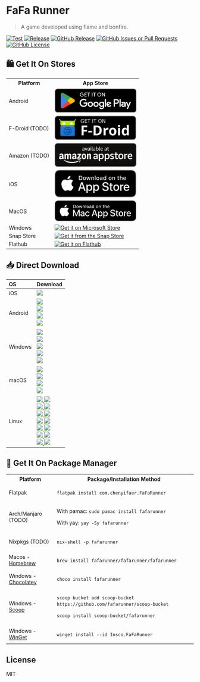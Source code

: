 # FaFa Runner

>A game developed using flame and bonfire.

[![Test](https://github.com/fafarunner/fafarunner/actions/workflows/test.yml/badge.svg)](https://github.com/fafarunner/fafarunner/actions/workflows/test.yml)
[![Release](https://github.com/fafarunner/fafarunner/actions/workflows/release.yml/badge.svg)](https://github.com/fafarunner/fafarunner/actions/workflows/release.yml)
[![GitHub Release](https://img.shields.io/github/v/release/fafarunner/fafarunner)](https://github.com/fafarunner/fafarunner/releases/latest)
[![GitHub Issues or Pull Requests](https://img.shields.io/github/issues/fafarunner/fafarunner)](https://github.com/fafarunner/fafarunner/issues/new)
[![GitHub License](https://img.shields.io/github/license/fafarunner/fafarunner)](https://raw.githubusercontent.com/fafarunner/fafarunner/main/LICENSE)

## 🛍️ Get It On Stores

<table>
  <tr>
    <th>Platform</th>
    <th style="text-align: center">App Store</th>
  </tr>
  <tr>
    <td>Android</td>
    <td>
      <a href="https://play.google.com/store/apps/details?id=com.chenyifaer.fafarunner">
        <img width="220" alt="Get it on Google Play" src="./docs/assets/Download-on-the-Google-Play.png">
      </a>
    </td>
  </tr>
  <tr>
    <td>F-Droid (TODO)</td>
    <td>
      <a href="https://f-droid.org/packages/com.chenyifaer.fafarunner">
        <img width="220" alt="Get it on Google Play" src="./docs/assets/Download-on-the-F-Droid.svg">
      </a>
    </td>
  </tr>
  <tr>
    <td>Amazon (TODO)</td>
    <td>
      <a href="https://www.amazon.com/dp/XXXXXXXXXX">
        <img width="220" src="./docs/assets/Download-on-the-Amazon-App-Store.png" alt="Get it on Amazon App Store">
      </a>
    </td>
  </tr>
  <tr>
    <td>iOS</td>
    <td>
      <a href="https://apps.apple.com/us/app/id6446263696">
        <img width="220" alt="Get it on App Store" src="./docs/assets/Download-on-the-App-Store.svg">
      </a>
    </td>
  </tr>
  <tr>
    <td>MacOS</td>
    <td>
      <a href="https://apps.apple.com/us/app/id6448848303">
        <img width="220" alt="Get it on Mac App Store" src="./docs/assets/Download-on-the-Mac-App-Store.svg">
      </a>
    </td>
  </tr>
  <tr>
    <td>Windows</td>
    <td>
      <a href="https://apps.microsoft.com/detail/9PDN5V0ZMF20?mode=full">
       <img width="220" alt="Get it on Microsoft Store" src="https://get.microsoft.com/images/en-us%20dark.svg"/>
      </a>
    </td>
  </tr>
  <tr>
    <td>Snap Store</td>
    <td colspan="2">
      <a href="https://snapcraft.io/fafarunner">
        <img width="220" alt="Get it from the Snap Store" src="https://snapcraft.io/static/images/badges/en/snap-store-black.svg" />
      </a>
    </td>
  </tr>
  <tr>
    <td>Flathub</td>
    <td colspan="2">
      <a href="https://flathub.org/apps/details/com.chenyifaer.FaFaRunner">
        <img width="220" alt="Get it on Flathub" src="https://flathub.org/assets/badges/flathub-badge-en.png">
      </a>
    </td>
  </tr>
</table>

## 📥 Direct Download

<div align=left>
  <table>
    <thead align=left>
      <tr>
        <th>OS</th>
        <th>Download</th>
      </tr>
    </thead>
    <tbody align=left>
      <tr>
        <td>iOS</td>
        <td>
          <a href="https://github.com/fafarunner/fafarunner/releases/download/v1.0.0+357/FaFaRunner_1.0.0+357-free.ipa"><img src="https://img.shields.io/badge/IPA-Universal-A3D9A5.svg?logo=ios"></a>
        </td>
      </tr>
      <tr>
        <td>Android</td>
        <td>
          <a href="https://github.com/fafarunner/fafarunner/releases/download/v1.0.0+357/FaFaRunner_1.0.0+357_universal.apk"><img src="https://img.shields.io/badge/APK-Universal-FF0000.svg?logo=android"></a><br>
          <a href="https://github.com/fafarunner/fafarunner/releases/download/v1.0.0+357/FaFaRunner_1.0.0+357_arm64-v8a.apk"><img src="https://img.shields.io/badge/APK-ARMv8-FFA500.svg?logo=android"></a><br>
          <a href="https://github.com/fafarunner/fafarunner/releases/download/v1.0.0+357/FaFaRunner_1.0.0+357_armeabi-v7a.apk"><img src="https://img.shields.io/badge/APK-ARMv7-00FF00.svg?logo=android"></a><br>
          <a href="https://github.com/fafarunner/fafarunner/releases/download/v1.0.0+357/FaFaRunner_1.0.0+357_x86_64.apk"><img src="https://img.shields.io/badge/APK-x64-0000FF.svg?logo=android"></a>
        </td>
      </tr>
      <tr>
        <td>Windows</td>
        <td>
          <a href="https://github.com/fafarunner/fafarunner/releases/download/v1.0.0+357/fafarunner_1.0.0+357_windows_x64.msix"><img src="https://img.shields.io/badge/Msix-x64-FF6F61.svg?logo=windows"></a><br>
          <a href="https://github.com/fafarunner/fafarunner/releases/download/v1.0.0+357/fafarunner_1.0.0+357_windows_x64.exe"><img src="https://img.shields.io/badge/Exe-x64-FF9A8B.svg?logo=windows"></a><br>
          <a href="https://github.com/fafarunner/fafarunner/releases/download/v1.0.0+357/fafarunner_1.0.0+357_windows_x64.zip"><img src="https://img.shields.io/badge/Zip-x64-FFB347.svg?logo=windows"></a><br>
          <a href="https://github.com/fafarunner/fafarunner/releases/download/v1.0.0+357/fafarunner_1.0.0+357_windows_x64_en-US.msi"><img src="https://img.shields.io/badge/Msi_(en--US)-x64-6BFF66.svg?logo=windows"></a><br>
          <a href="https://github.com/fafarunner/fafarunner/releases/download/v1.0.0+357/fafarunner_1.0.0+357_windows_x64_zh-CN.msi"><img src="https://img.shields.io/badge/Msi_(zh--CN)-x64-66B2FF.svg?logo=windows"></a>
        </td>
      </tr>
      <tr>
        <td>macOS</td>
        <td>
          <a href="https://github.com/fafarunner/fafarunner/releases/download/v1.0.0+357/FaFaRunner_1.0.0+357_macos_universal.dmg"><img src="https://img.shields.io/badge/DMG-Universal-FF5733.svg?logo=apple"></a><br>
          <a href="https://github.com/fafarunner/fafarunner/releases/download/v1.0.0+357/FaFaRunner_1.0.0+357_macos_universal.pkg"><img src="https://img.shields.io/badge/PKG-Universal-FFBD33.svg?logo=apple" /></a><br>
          <a href="https://github.com/fafarunner/fafarunner/releases/download/v1.0.0+357/FaFaRunner_1.0.0+357_macos_universal.tar.gz"><img src="https://img.shields.io/badge/Tarball-Universal-33FF57.svg?logo=apple"></a><br>
          <a href="https://github.com/fafarunner/fafarunner/releases/download/v1.0.0+357/FaFaRunner_1.0.0+357_macos_universal.zip"><img src="https://img.shields.io/badge/Zip-Universal-3357FF.svg?logo=apple"></a>
        </td>
      </tr>
      <tr>
        <td>Linux</td>
        <td>
          <a href="https://github.com/fafarunner/fafarunner/releases/download/v1.0.0+357/fafarunner_1.0.0+357_linux_amd64.AppImage"><img src="https://img.shields.io/badge/AppImage-x64-FF5733.svg?logo=linux"> </a>
          <a href="https://github.com/fafarunner/fafarunner/releases/download/v1.0.0+357/fafarunner_1.0.0+357_linux_aarch64.AppImage"><img src="https://img.shields.io/badge/AppImage-aarch64-FF5733.svg?logo=linux"> </a><br>
          <a href="https://github.com/fafarunner/fafarunner/releases/download/v1.0.0+357/fafarunner_1.0.0+357_linux_amd64.deb"><img src="https://img.shields.io/badge/Deb-x64-FF8D1A.svg?logo=debian"> </a>
          <a href="https://github.com/fafarunner/fafarunner/releases/download/v1.0.0+357/fafarunner_1.0.0+357_linux_aarch64.deb"><img src="https://img.shields.io/badge/Deb-aarch64-FF8D1A.svg?logo=debian"> </a><br>
          <a href="https://github.com/fafarunner/fafarunner/releases/download/v1.0.0+357/FaFaRunner_1.0.0+357_linux_amd64.pacman"><img src="https://img.shields.io/badge/Pacman-x64-0080FF.svg?logo=archlinux"> </a>
          <a href="https://github.com/fafarunner/fafarunner/releases/download/v1.0.0+357/FaFaRunner_1.0.0+357_linux_aarch64.pacman"><img src="https://img.shields.io/badge/Pacman-aarch64-0080FF.svg?logo=archlinux"> </a><br>
          <a href="https://github.com/fafarunner/fafarunner/releases/download/v1.0.0+357/fafarunner_1.0.0+357_linux_amd64.rpm"><img src="https://img.shields.io/badge/Rpm-x64-FFEB3B.svg?logo=redhat"> </a>
          <a href="https://github.com/fafarunner/fafarunner/releases/download/v1.0.0+357/fafarunner_1.0.0+357_linux_aarch64.rpm"><img src="https://img.shields.io/badge/Rpm-aarch64-FFEB3B.svg?logo=redhat"> </a><br>
          <a href="https://github.com/fafarunner/fafarunner/releases/download/v1.0.0+357/fafarunner_1.0.0+357_linux_amd64.snap"><img src="https://img.shields.io/badge/Snap-x64-D4E157.svg?logo=ubuntu"> </a>
          <a href="https://github.com/fafarunner/fafarunner/releases/download/v1.0.0+357/fafarunner_1.0.0+357_linux_aarch64.snap"><img src="https://img.shields.io/badge/Snap-aarch64-D4E157.svg?logo=ubuntu"> </a><br>
          <a href="https://github.com/fafarunner/fafarunner/releases/download/v1.0.0+357/fafarunner_1.0.0+357_linux_amd64.tar.gz"><img src="https://img.shields.io/badge/Tarball-x64-66BB6A.svg?logo=7zip"> </a>
          <a href="https://github.com/fafarunner/fafarunner/releases/download/v1.0.0+357/fafarunner_1.0.0+357_linux_aarch64.tar.gz"><img src="https://img.shields.io/badge/Tarball-aarch64-66BB6A.svg?logo=7zip"> </a><br>
          <a href="https://github.com/fafarunner/fafarunner/releases/download/v1.0.0+357/fafarunner_1.0.0+357_linux_amd64.zip"><img src="https://img.shields.io/badge/Zip-x64-4FC3F7.svg?logo=7zip"> </a>
          <a href="https://github.com/fafarunner/fafarunner/releases/download/v1.0.0+357/fafarunner_1.0.0+357_linux_aarch64.zip"><img src="https://img.shields.io/badge/Zip-aarch64-4FC3F7.svg?logo=7zip"> </a>
        </td>
      </tr>
    </tbody>
  </table>
</div>

## 📜 Get It On Package Manager

<table>
  <tr>
    <th>Platform</th>
    <th>Package/Installation Method</th>
  </tr>
  <tr>
    <td>Flatpak</td>
    <td>
      <p><code>flatpak install com.chenyifaer.FaFaRunner</code></p>
    </td>
  </tr>
  <tr>
    <td>Arch/Manjaro (TODO)</td>
    <td>
      <p>With pamac: <code>sudo pamac install fafarunner</code></p>
      <p>With yay: <code>yay -Sy fafarunner</code></p>
    </td>
  </tr>
  <tr>
    <td>Nixpkgs (TODO)</td>
    <td>
      <p><code>nix-shell -p fafarunner</code></p>
    </td>
  </tr>
  <tr>
    <td>Macos - <a href="https://brew.sh">Homebrew</a></td>
    <td>
     <p><code>brew install fafarunner/fafarunner/fafarunner</code></p>
    </td>
  </tr>
  <tr>
    <td>Windows - <a href="https://chocolatey.org">Chocolatey</a></td>
    <td>
      <p><code>choco install fafarunner</code></p>
    </td>
  </tr>
  <tr>
    <td>Windows - <a href="https://scoop.sh">Scoop</a></td>
    <td>
      <p><code>scoop bucket add scoop-bucket https://github.com/fafarunner/scoop-bucket</code></p>
      <p><code>scoop install scoop-bucket/fafarunner</code></p>
    </td>
  </tr>
  <tr>
    <td>Windows - <a href="https://github.com/microsoft/winget-cli">WinGet</a></td>
    <td>
      <p><code>winget install --id Insco.FaFaRunner</code></p>
    </td>
  </tr>
</table>

## License

MIT

